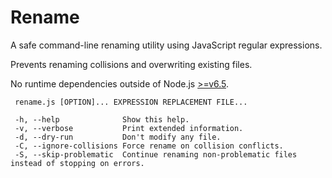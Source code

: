# Rename

A safe command-line renaming utility using JavaScript regular expressions.

Prevents renaming collisions and overwriting existing files.

No runtime dependencies outside of Node.js [>=v6.5](http://node.green/).



```
 rename.js [OPTION]... EXPRESSION REPLACEMENT FILE...

 -h, --help              Show this help.
 -v, --verbose           Print extended information.
 -d, --dry-run           Don't modify any file.
 -C, --ignore-collisions Force rename on collision conflicts.
 -S, --skip-problematic  Continue renaming non-problematic files instead of stopping on errors.
```
